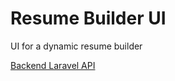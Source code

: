 # Resume Builder UI

UI for a dynamic resume builder

[Backend Laravel API](https://github.com/bsapaka/resume-builder-api)